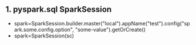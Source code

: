 ## 1. pyspark.sql SparkSession
- spark=SparkSession.builder.master("local").appName("test").config("spark.some.config.option", "some-value").getOrCreate()
- spark=SparkSession(sc)
